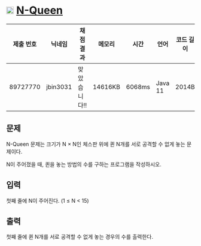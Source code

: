 # <img width="20px"  src="https://d2gd6pc034wcta.cloudfront.net/tier/12.svg" class="solvedac-tier"> [N-Queen](https://www.acmicpc.net/problem/9663) 

| 제출 번호 | 닉네임 | 채점 결과 | 메모리 | 시간 | 언어 | 코드 길이 |
|---|---|---|---|---|---|---|
|89727770|jbin3031|맞았습니다!! |14616KB|6068ms|Java 11|2014B|

## 문제
<p>N-Queen 문제는 크기가 N × N인 체스판 위에 퀸 N개를 서로 공격할 수 없게 놓는 문제이다.</p>

<p>N이 주어졌을 때, 퀸을 놓는 방법의 수를 구하는 프로그램을 작성하시오.</p>

## 입력
<p>첫째 줄에 N이 주어진다. (1 ≤ N < 15)</p>

## 출력
<p>첫째 줄에 퀸 N개를 서로 공격할 수 없게 놓는 경우의 수를 출력한다.</p>

